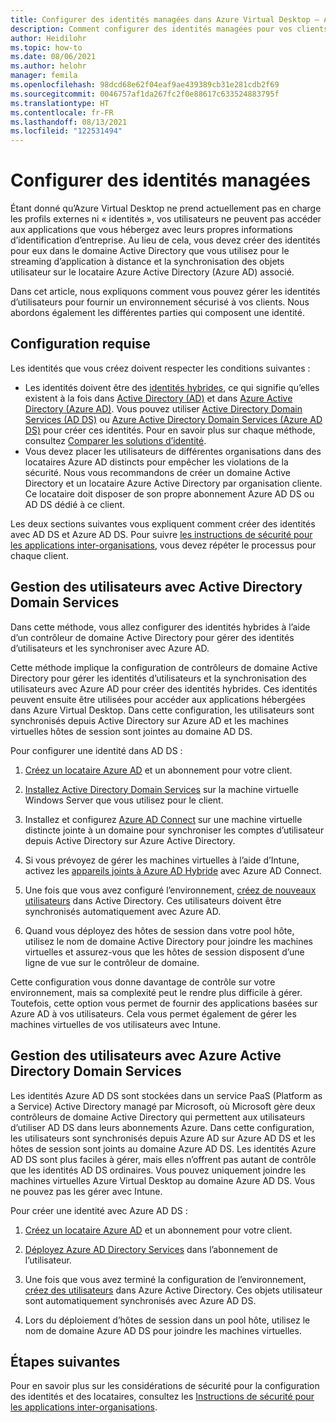 ```yaml
---
title: Configurer des identités managées dans Azure Virtual Desktop – Azure
description: Comment configurer des identités managées pour vos clients dans Azure Virtual Desktop avec Azure AD, Azure AD DS ou AD DS.
author: Heidilohr
ms.topic: how-to
ms.date: 08/06/2021
ms.author: helohr
manager: femila
ms.openlocfilehash: 98dcd68e62f04eaf9ae439389cb31e281cdb2f69
ms.sourcegitcommit: 0046757af1da267fc2f0e88617c633524883795f
ms.translationtype: HT
ms.contentlocale: fr-FR
ms.lasthandoff: 08/13/2021
ms.locfileid: "122531494"
---
```

# <a name="set-up-managed-identities"></a>Configurer des identités managées

Étant donné qu’Azure Virtual Desktop ne prend actuellement pas en charge les profils externes ni « identités », vos utilisateurs ne peuvent pas accéder aux applications que vous hébergez avec leurs propres informations d’identification d’entreprise. Au lieu de cela, vous devez créer des identités pour eux dans le domaine Active Directory que vous utilisez pour le streaming d’application à distance et la synchronisation des objets utilisateur sur le locataire Azure Active Directory (Azure AD) associé.

Dans cet article, nous expliquons comment vous pouvez gérer les identités d’utilisateurs pour fournir un environnement sécurisé à vos clients. Nous abordons également les différentes parties qui composent une identité.

## <a name="requirements"></a>Configuration requise

Les identités que vous créez doivent respecter les conditions suivantes :

- Les identités doivent être des [identités hybrides](../../active-directory/hybrid/whatis-hybrid-identity.md), ce qui signifie qu’elles existent à la fois dans [Active Directory (AD)](/previous-versions/windows/it-pro/windows-server-2003/cc781408(v=ws.10)) et dans [Azure Active Directory (Azure AD)](../../active-directory/fundamentals/active-directory-whatis.md). Vous pouvez utiliser [Active Directory Domain Services (AD DS)](/windows-server/identity/ad-ds/active-directory-domain-services) ou [Azure Active Directory Domain Services (Azure AD DS)](https://azure.microsoft.com/services/active-directory-ds) pour créer ces identités. Pour en savoir plus sur chaque méthode, consultez [Comparer les solutions d’identité](../../active-directory-domain-services/compare-identity-solutions.md).
- Vous devez placer les utilisateurs de différentes organisations dans des locataires Azure AD distincts pour empêcher les violations de la sécurité. Nous vous recommandons de créer un domaine Active Directory et un locataire Azure Active Directory par organisation cliente. Ce locataire doit disposer de son propre abonnement Azure AD DS ou AD DS dédié à ce client.

Les deux sections suivantes vous expliquent comment créer des identités avec AD DS et Azure AD DS. Pour suivre [les instructions de sécurité pour les applications inter-organisations](security.md), vous devez répéter le processus pour chaque client.

## <a name="managing-users-with-active-directory-domain-services"></a>Gestion des utilisateurs avec Active Directory Domain Services

Dans cette méthode, vous allez configurer des identités hybrides à l’aide d’un contrôleur de domaine Active Directory pour gérer des identités d’utilisateurs et les synchroniser avec Azure AD.

Cette méthode implique la configuration de contrôleurs de domaine Active Directory pour gérer les identités d’utilisateurs et la synchronisation des utilisateurs avec Azure AD pour créer des identités hybrides. Ces identités peuvent ensuite être utilisées pour accéder aux applications hébergées dans Azure Virtual Desktop. Dans cette configuration, les utilisateurs sont synchronisés depuis Active Directory sur Azure AD et les machines virtuelles hôtes de session sont jointes au domaine AD DS.

Pour configurer une identité dans AD DS :

1. [Créez un locataire Azure AD](../../active-directory/fundamentals/active-directory-access-create-new-tenant.md) et un abonnement pour votre client.

2. [Installez Active Directory Domain Services](/windows-server/identity/ad-ds/deploy/install-active-directory-domain-services--level-100-) sur la machine virtuelle Windows Server que vous utilisez pour le client.

3. Installez et configurez [Azure AD Connect](../../active-directory/hybrid/how-to-connect-install-roadmap.md) sur une machine virtuelle distincte jointe à un domaine pour synchroniser les comptes d’utilisateur depuis Active Directory sur Azure Active Directory.

4. Si vous prévoyez de gérer les machines virtuelles à l’aide d’Intune, activez les [appareils joints à Azure AD Hybride](../../active-directory/devices/hybrid-azuread-join-plan.md) avec Azure AD Connect.

5. Une fois que vous avez configuré l’environnement, [créez de nouveaux utilisateurs](/previous-versions/windows/it-pro/windows-server-2003/cc755607(v=ws.10)) dans Active Directory. Ces utilisateurs doivent être synchronisés automatiquement avec Azure AD.

6. Quand vous déployez des hôtes de session dans votre pool hôte, utilisez le nom de domaine Active Directory pour joindre les machines virtuelles et assurez-vous que les hôtes de session disposent d’une ligne de vue sur le contrôleur de domaine.

Cette configuration vous donne davantage de contrôle sur votre environnement, mais sa complexité peut le rendre plus difficile à gérer. Toutefois, cette option vous permet de fournir des applications basées sur Azure AD à vos utilisateurs. Cela vous permet également de gérer les machines virtuelles de vos utilisateurs avec Intune.

## <a name="managing-users-with-azure-active-directory-domain-services"></a>Gestion des utilisateurs avec Azure Active Directory Domain Services

Les identités Azure AD DS sont stockées dans un service PaaS (Platform as a Service) Active Directory managé par Microsoft, où Microsoft gère deux contrôleurs de domaine Active Directory qui permettent aux utilisateurs d’utiliser AD DS dans leurs abonnements Azure. Dans cette configuration, les utilisateurs sont synchronisés depuis Azure AD sur Azure AD DS et les hôtes de session sont joints au domaine Azure AD DS. Les identités Azure AD DS sont plus faciles à gérer, mais elles n’offrent pas autant de contrôle que les identités AD DS ordinaires. Vous pouvez uniquement joindre les machines virtuelles Azure Virtual Desktop au domaine Azure AD DS. Vous ne pouvez pas les gérer avec Intune.

Pour créer une identité avec Azure AD DS :

1. [Créez un locataire Azure AD](../../active-directory/fundamentals/active-directory-access-create-new-tenant.md) et un abonnement pour votre client.

2. [Déployez Azure AD Directory Services](../../active-directory-domain-services/tutorial-create-instance.md) dans l’abonnement de l’utilisateur.

3. Une fois que vous avez terminé la configuration de l’environnement, [créez des utilisateurs](../../active-directory/fundamentals/add-users-azure-active-directory.md) dans Azure Active Directory. Ces objets utilisateur sont automatiquement synchronisés avec Azure AD DS.

4. Lors du déploiement d’hôtes de session dans un pool hôte, utilisez le nom de domaine Azure AD DS pour joindre les machines virtuelles.

## <a name="next-steps"></a>Étapes suivantes

Pour en savoir plus sur les considérations de sécurité pour la configuration des identités et des locataires, consultez les [Instructions de sécurité pour les applications inter-organisations](security.md).
